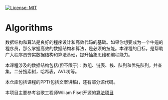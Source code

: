 [![License: MIT](https://img.shields.io/badge/License-MIT-yellow.svg)](https://opensource.org/licenses/MIT)

# Algorithms

数据结构和算法是良好的程序设计和高效代码的基础。如果你想要成为一个牛逼的程序员，那么掌握高效的数据结构和算法，是必须的技能。本课程的目标，是帮助广大程序员夯实数据结构和算法基础，提升抽象思维和编程能力。

本课程涉及的数据结构包括(但不限于)：数组、链表、栈、队列和优先队列，并查集，二分搜索树，哈希表，AVL树等。

本仓库包括课程的PPT(包括文案讲稿)，还有部分源代码。


本项目主要参考谷歌工程师Wlliam Fiset开源的[算法项目](https://github.com/williamfiset/Algorithms)
